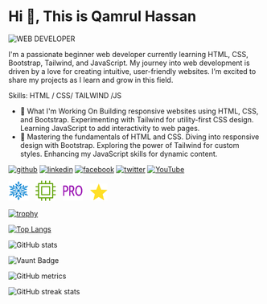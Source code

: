 # Hi  👋, This is Qamrul Hassan

![WEB DEVELOPER](https://pbs.twimg.com/profile_banners/247298919/1724349046/600x200)

I'm a passionate beginner web developer currently learning HTML, CSS, Bootstrap, Tailwind, and JavaScript. My journey into web development is driven by a love for creating intuitive, user-friendly websites. I’m excited to share my projects as I learn and grow in this field.

Skills: HTML / CSS/ TAILWIND /JS

- 🔭  What I'm Working On
Building responsive websites using HTML, CSS, and Bootstrap.
Experimenting with Tailwind for utility-first CSS design.
Learning JavaScript to add interactivity to web pages.
- 🌱 Mastering the fundamentals of HTML and CSS.
Diving into responsive design with Bootstrap.
Exploring the power of Tailwind for custom styles.
Enhancing my JavaScript skills for dynamic content.


[<img src='https://cdn.jsdelivr.net/npm/simple-icons@3.0.1/icons/github.svg' alt='github' height='40'>](https://github.com/Qamrul-Hassan)  [<img src='https://cdn.jsdelivr.net/npm/simple-icons@3.0.1/icons/linkedin.svg' alt='linkedin' height='40'>](https://www.linkedin.com/in/https://www.linkedin.com/in/qamrul-hassan-a9b0a231//)  [<img src='https://cdn.jsdelivr.net/npm/simple-icons@3.0.1/icons/facebook.svg' alt='facebook' height='40'>](https://www.facebook.com/https://www.facebook.com/qamrul.h.shajal)  [<img src='https://cdn.jsdelivr.net/npm/simple-icons@3.0.1/icons/twitter.svg' alt='twitter' height='40'>](https://twitter.com/https://x.com/Shajal1)  [<img src='https://cdn.jsdelivr.net/npm/simple-icons@3.0.1/icons/youtube.svg' alt='YouTube' height='40'>](https://www.youtube.com/channel/https://www.youtube.com/channel/UCKn1TUJM0ZT0g3CXtsP_LAg)  

<a href='https://archiveprogram.github.com/'><img src='https://raw.githubusercontent.com/acervenky/animated-github-badges/master/assets/acbadge.gif' width='40' height='40'></a> <a href='https://docs.github.com/en/developers'><img src='https://raw.githubusercontent.com/acervenky/animated-github-badges/master/assets/devbadge.gif' width='40' height='40'></a> <a href='https://github.com/pricing'><img src='https://raw.githubusercontent.com/acervenky/animated-github-badges/master/assets/pro.gif' width='40' height='40'></a> <a href='https://stars.github.com/'><img src='https://raw.githubusercontent.com/acervenky/animated-github-badges/master/assets/starbadge.gif' width='35' height='35'></a> 

[![trophy](https://github-profile-trophy.vercel.app/?username=Qamrul-Hassan)](https://github.com/ryo-ma/github-profile-trophy)

[![Top Langs](https://github-readme-stats.vercel.app/api/top-langs/?username=Qamrul-Hassan)](https://github.com/anuraghazra/github-readme-stats)

![GitHub stats](https://github-readme-stats.vercel.app/api?username=Qamrul-Hassan&show_icons=true&count_private=true)  

![Vaunt Badge](https://api.vaunt.dev/v1/github/entities/Qamrul-Hassan/contributions?format=svg&private=true)  

![GitHub metrics](https://metrics.lecoq.io/Qamrul-Hassan)  

![GitHub streak stats](https://streak-stats.demolab.com/?user=Qamrul-Hassan)  

